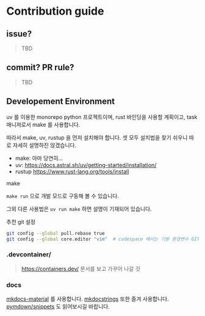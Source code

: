 # Contribution guide

## issue?
> TBD

## commit? PR rule?
> TBD

## Developement Environment

uv 를 이용한 monorepo python 프로젝트이며, rust 바인딩을 사용할 계획이고, task 매니져로서 make 를 사용합니다.

따라서 make, uv, rustup 을 먼저 설치해야 합니다. 셋 모두 설치법을 찾기 쉬우니 따로 자세히 설명하진 않겠습니다.

- make: 아마 당연히...
- uv: https://docs.astral.sh/uv/getting-started/installation/
- rustup https://www.rust-lang.org/tools/install

make

`make run` 으로 개발 모드로 구동해 볼 수 있습니다. 

그외 다른 사용법은 `uv run make` 하면 설명이 기재되어 있습니다.


추천 git 설정
```sh
git config --global pull.rebase true
git config --global core.editor "vim"  # codespace 에서는 기본 환경변수 GIT_EDITOR 가 code --wait 여서 바로 적용되지 않음. unset GIT_EDITOR 또는 환경변수 조작 필요
```

### .devcontainer/

> https://containers.dev/ 문서를 보고 가꾸어 나갈 것

### docs

[mkdocs-material](https://squidfunk.github.io/mkdocs-material/) 를 사용합니다.
[mkdocstrings](https://mkdocstrings.github.io/python/) 또한 즐겨 사용합니다.
[pymdown/snippets](https://facelessuser.github.io/pymdown-extensions/extensions/snippets/) 도 읽어보시길 바랍니다.